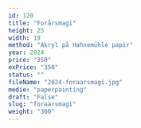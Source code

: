 ```yaml
---
id: 120
title: "Forårsmagi"
height: 25
width: 19
method: "Akryl på Hahnemühle papir"
year: 2024
price: "350"
exPrice: "350"
status: ""
fileName: "2024-foraarsmagi.jpg"
medie: "paperpainting"
draft: "False"
slug: "foraarsmagi"
weight: "300"
---
```

